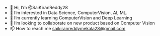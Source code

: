 - 👋 Hi, I’m @SaiKiranReddy28
- 👀 I’m interested in Data Science, ComputerVision, AI, ML.
- 🌱 I’m currently learning ComputerVision and Deep Learning
- 💞️ I’m looking to collaborate on new product based on Computer Vision
- 📫 How to reach me saikiranreddymekala28@gmail.com

<!---
SaiKiranReddy28/SaiKiranReddy28 is a ✨ special ✨ repository because its `README.md` (this file) appears on your GitHub profile.
You can click the Preview link to take a look at your changes.
--->
